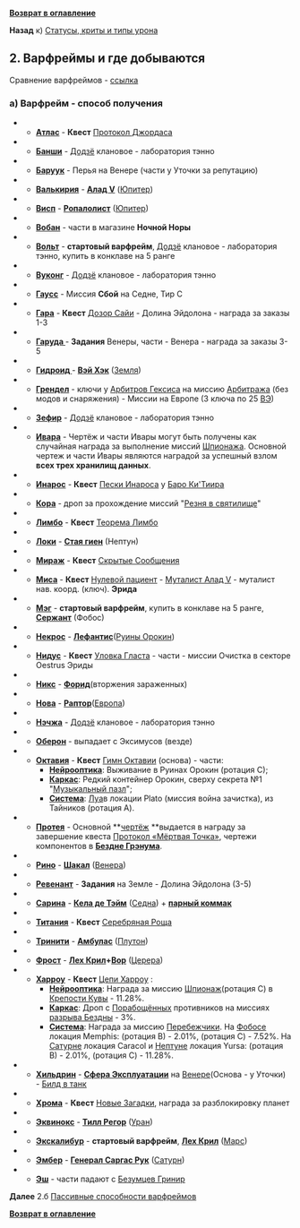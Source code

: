 **[Возврат в оглавление](index.md)**

**Назад** к) [Статусы,  криты и типы урона](01_j.md)


## **2. Варфреймы и где добываются**

Сравнение варфреймов - [ссылка](https://warframe.fandom.com/ru/wiki/%D0%A1%D1%80%D0%B0%D0%B2%D0%BD%D0%B5%D0%BD%D0%B8%D0%B5_%D0%B2%D0%B0%D1%80%D1%84%D1%80%D0%B5%D0%B9%D0%BC%D0%BE%D0%B2)

### а) Варфрейм 		- способ получения

*   - **[Атлас](https://warframe.fandom.com/ru/wiki/%D0%90%D1%82%D0%BB%D0%B0%D1%81)**		- **Квест** [Протокол Джордаса](https://warframe.fandom.com/ru/wiki/%D0%9F%D1%80%D0%BE%D1%82%D0%BE%D0%BA%D0%BE%D0%BB_%D0%94%D0%B6%D0%BE%D1%80%D0%B4%D0%B0%D1%81%D0%B0)
*   - **[Банши](https://warframe.fandom.com/ru/wiki/%D0%91%D0%B0%D0%BD%D1%88%D0%B8)**		- [Додзё](https://warframe.fandom.com/ru/wiki/%D0%94%D0%BE%D0%B4%D0%B7%D1%91) клановое - лаборатория тэнно
*   - **[Баруук](https://warframe.fandom.com/ru/wiki/%D0%91%D0%B0%D1%80%D1%83%D1%83%D0%BA)**		- Перья на Венере (части у Уточки за репутацию)
*   - **[Валькирия](https://warframe.fandom.com/ru/wiki/%D0%92%D0%B0%D0%BB%D1%8C%D0%BA%D0%B8%D1%80%D0%B8%D1%8F)**		- **[Алад V](https://warframe.fandom.com/ru/wiki/%D0%90%D0%BB%D0%B0%D0%B4_V)**  ([Юпитер](https://warframe.fandom.com/ru/wiki/%D0%AE%D0%BF%D0%B8%D1%82%D0%B5%D1%80))
*   - **[Висп](https://warframe.fandom.com/ru/wiki/%D0%92%D0%B8%D1%81%D0%BF)** 		- **[Ропалолист](https://warframe.fandom.com/ru/wiki/%D0%A0%D0%BE%D0%BF%D0%B0%D0%BB%D0%BE%D0%BB%D0%B8%D1%81%D1%82)** ([Юпитер](https://warframe.fandom.com/ru/wiki/%D0%AE%D0%BF%D0%B8%D1%82%D0%B5%D1%80))
*   - **[Вобан](https://warframe.fandom.com/ru/wiki/%D0%92%D0%BE%D0%B1%D0%B0%D0%BD)**		- части в магазине **Ночной Норы**
*   - **[Вольт](https://warframe.fandom.com/ru/wiki/%D0%92%D0%BE%D0%BB%D1%8C%D1%82)**		- **стартовый варфрейм**, [Додзё](https://warframe.fandom.com/ru/wiki/%D0%94%D0%BE%D0%B4%D0%B7%D1%91) клановое - лаборатория тэнно, купить в конклаве на 5 ранге
*   - **[Вуконг](https://warframe.fandom.com/ru/wiki/%D0%92%D1%83%D0%BA%D0%BE%D0%BD%D0%B3)**		- [Додзё](https://warframe.fandom.com/ru/wiki/%D0%94%D0%BE%D0%B4%D0%B7%D1%91) клановое - лаборатория тэнно
*   - **[Гаусс](https://warframe.fandom.com/ru/wiki/%D0%93%D0%B0%D1%83%D1%81%D1%81)**		- Миссия **Сбой** на Седне, Тир С
*   - **[Гара](https://warframe.fandom.com/ru/wiki/%D0%93%D0%B0%D1%80%D0%B0)**			- **Квест** [Дозор Сайи](https://warframe.fandom.com/ru/wiki/%D0%94%D0%BE%D0%B7%D0%BE%D1%80_%D0%A1%D0%B0%D0%B9%D0%B8) - Долина Эйдолона - награда за заказы 1-3
*   - **[Гаруда ](https://warframe.fandom.com/ru/wiki/%D0%93%D0%B0%D1%80%D1%83%D0%B4%D0%B0)**		- **Задания** Венеры, части - Венера - награда за заказы 3-5
*   - **[Гидроид ](https://warframe.fandom.com/ru/wiki/%D0%93%D0%B8%D0%B4%D1%80%D0%BE%D0%B8%D0%B4)**		- **[Вэй Хэк](https://warframe.fandom.com/ru/wiki/%D0%A1%D0%BE%D0%B2%D0%B5%D1%82%D0%BD%D0%B8%D0%BA_%D0%92%D1%8D%D0%B9_%D0%A5%D0%B5%D0%BA)** ([Земля](https://warframe.fandom.com/ru/wiki/%D0%97%D0%B5%D0%BC%D0%BB%D1%8F))
*   - **[Грендел](https://warframe.fandom.com/ru/wiki/%D0%93%D1%80%D0%B5%D0%BD%D0%B4%D0%B5%D0%BB%D1%8C)**		- ключи у [Арбитров Гексиса](https://warframe.fandom.com/ru/wiki/%D0%90%D1%80%D0%B1%D0%B8%D1%82%D1%80%D1%8B_%D0%93%D0%B5%D0%BA%D1%81%D0%B8%D1%81%D0%B0) на миссию [Арбитража](https://warframe.fandom.com/ru/wiki/%D0%90%D1%80%D0%B1%D0%B8%D1%82%D1%80%D0%B0%D0%B6) (без модов и снаряжения) - Миссии на Европе (3 ключа по 25 [ВЭ](https://warframe.fandom.com/ru/wiki/%D0%92%D0%B8%D1%82%D1%83%D1%81-%D0%AD%D1%81%D1%81%D0%B5%D0%BD%D1%86%D0%B8%D1%8F))
*   - **[Зефир](https://warframe.fandom.com/ru/wiki/%D0%97%D0%B5%D1%84%D0%B8%D1%80)**		- [Додзё](https://warframe.fandom.com/ru/wiki/%D0%94%D0%BE%D0%B4%D0%B7%D1%91) клановое - лаборатория тэнно
*   - **[Ивара](https://warframe.fandom.com/ru/wiki/%D0%98%D0%B2%D0%B0%D1%80%D0%B0)**		- Чертёж и части Ивары могут быть получены как случайная награда за выполнение миссий [Шпионажа](https://warframe.fandom.com/ru/wiki/%D0%A8%D0%BF%D0%B8%D0%BE%D0%BD%D0%B0%D0%B6). Основной чертеж и части Ивары являются наградой за успешный взлом **всех трех хранилищ данных**.
*   - **[Инарос](https://warframe.fandom.com/ru/wiki/%D0%98%D0%BD%D0%B0%D1%80%D0%BE%D1%81)**		- **Квест** [Пески Инароса](https://warframe.fandom.com/ru/wiki/%D0%9F%D0%B5%D1%81%D0%BA%D0%B8_%D0%98%D0%BD%D0%B0%D1%80%D0%BE%D1%81%D0%B0) у [Баро Ки'Тиира](https://warframe.fandom.com/ru/wiki/%D0%91%D0%B0%D1%80%D0%BE_%D0%9A%D0%B8'%D0%A2%D0%B8%D0%B8%D1%80)
*   - **[Кора](https://warframe.fandom.com/ru/wiki/%D0%9A%D0%BE%D1%80%D0%B0)**		- дроп за прохождение миссий "[Резня в святилище](https://warframe.fandom.com/ru/wiki/%D0%A0%D0%B5%D0%B7%D0%BD%D1%8F_%D0%B2_%D0%A1%D0%B2%D1%8F%D1%82%D0%B8%D0%BB%D0%B8%D1%89%D0%B5)"
*   - **[Лимбо](https://warframe.fandom.com/ru/wiki/%D0%9B%D0%B8%D0%BC%D0%B1%D0%BE)**		- **Квест** [Теорема Лимбо](https://warframe.fandom.com/ru/wiki/%D0%A2%D0%B5%D0%BE%D1%80%D0%B5%D0%BC%D0%B0_%D0%9B%D0%B8%D0%BC%D0%B1%D0%BE)
*   - **[Локи](https://warframe.fandom.com/ru/wiki/%D0%9B%D0%BE%D0%BA%D0%B8)**		- **[Стая гиен](https://warframe.fandom.com/ru/wiki/%D0%A1%D1%82%D0%B0%D1%8F_%D0%93%D0%B8%D0%B5%D0%BD)** (Нептун)
*   - **[Мираж](https://warframe.fandom.com/ru/wiki/%D0%9C%D0%B8%D1%80%D0%B0%D0%B6)**		- **Квест** [Скрытые Сообщения](https://warframe.fandom.com/ru/wiki/%D0%A1%D0%BA%D1%80%D1%8B%D1%82%D1%8B%D0%B5_%D1%81%D0%BE%D0%BE%D0%B1%D1%89%D0%B5%D0%BD%D0%B8%D1%8F)
*   - **[Миса](https://warframe.fandom.com/ru/wiki/%D0%9C%D0%B8%D1%81%D0%B0)**		- **Квест** [Нулевой пациент](https://warframe.fandom.com/ru/wiki/%D0%9D%D1%83%D0%BB%D0%B5%D0%B2%D0%BE%D0%B9_%D0%BF%D0%B0%D1%86%D0%B8%D0%B5%D0%BD%D1%82) - [Муталист Алад V](https://warframe.fandom.com/ru/wiki/%D0%9C%D1%83%D1%82%D0%B0%D0%BB%D0%B8%D1%81%D1%82_%D0%90%D0%BB%D0%B0%D0%B4_V) - муталист нав. коорд. (ключ). **Эрида**
*   - **[Мэг](https://warframe.fandom.com/ru/wiki/%D0%9C%D1%8D%D0%B3)**			- **стартовый варфрейм**, купить в конклаве на 5 ранге, **[Сержант](https://warframe.fandom.com/ru/wiki/%D0%A1%D0%B5%D1%80%D0%B6%D0%B0%D0%BD%D1%82)** (Фобос) 
*   - **[Некрос](https://warframe.fandom.com/ru/wiki/%D0%9D%D0%B5%D0%BA%D1%80%D0%BE%D1%81)**		- **[Лефантис](https://warframe.fandom.com/ru/wiki/%D0%9B%D0%B5%D1%84%D0%B0%D0%BD%D1%82%D0%B8%D1%81)**([Руины Орокин](https://warframe.fandom.com/ru/wiki/%D0%A0%D1%83%D0%B8%D0%BD%D1%8B_%D0%9E%D1%80%D0%BE%D0%BA%D0%B8%D0%BD))
*   - **[Нидус](https://warframe.fandom.com/ru/wiki/%D0%9D%D0%B8%D0%B4%D1%83%D1%81)**		- **Квест** [Уловка Гласта](https://warframe.fandom.com/ru/wiki/%D0%93%D0%B0%D0%BC%D0%B1%D0%B8%D1%82_%D0%93%D0%BB%D0%B0%D1%81%D1%82%D0%B0) - части -  миссии Очистка в секторе Oestrus Эриды
*   - **[Никс](https://warframe.fandom.com/ru/wiki/%D0%9D%D0%B8%D0%BA%D1%81)**			- **[Форид](https://warframe.fandom.com/ru/wiki/%D0%A4%D0%BE%D1%80%D0%B8%D0%B4)**(вторжения зараженных)
*   - **[Нова](https://warframe.fandom.com/ru/wiki/%D0%9D%D0%BE%D0%B2%D0%B0)**		- **[Раптор](https://warframe.fandom.com/ru/wiki/%D0%A0%D0%B0%D0%BF%D1%82%D0%BE%D1%80)**([Европа](https://warframe.fandom.com/ru/wiki/%D0%95%D0%B2%D1%80%D0%BE%D0%BF%D0%B0)) 
*   - **[Нэчжа](https://warframe.fandom.com/ru/wiki/%D0%9D%D1%8D%D1%87%D0%B6%D0%B0)**		- [Додзё](https://warframe.fandom.com/ru/wiki/%D0%94%D0%BE%D0%B4%D0%B7%D1%91) клановое - лаборатория тэнно
*   - **[Оберон](https://warframe.fandom.com/ru/wiki/%D0%9E%D0%B1%D0%B5%D1%80%D0%BE%D0%BD)**		- выпадает с Эксимусов (везде)
*   - **[Октавия](https://warframe.fandom.com/ru/wiki/%D0%9E%D0%BA%D1%82%D0%B0%D0%B2%D0%B8%D1%8F)**		- **Квест** [Гимн Октавии](https://warframe.fandom.com/ru/wiki/%D0%93%D0%B8%D0%BC%D0%BD_%D0%9E%D0%BA%D1%82%D0%B0%D0%B2%D0%B8%D0%B8) (основа) - части: 
		 - **[Нейрооптика](https://warframe.fandom.com/ru/wiki/%D0%9D%D0%B5%D0%B9%D1%80%D0%BE%D0%BE%D0%BF%D1%82%D0%B8%D0%BA%D0%B0)**: Выживание в Руинах Орокин (ротация С); 
		 - **[Каркас](https://warframe.fandom.com/ru/wiki/%D0%9A%D0%B0%D1%80%D0%BA%D0%B0%D1%81)**: Редкий контейнер Орокин, сверху секрета №1 "[Музыкальный пазл](https://warframe.fandom.com/ru/wiki/%D0%9B%D1%83%D0%BD%D0%B0_%D0%9E%D1%80%D0%BE%D0%BA%D0%B8%D0%BD/%D0%A1%D0%B5%D0%BA%D1%80%D0%B5%D1%82%D0%BD%D1%8B%D0%B5_%D0%BC%D0%B5%D1%81%D1%82%D0%B0)";
		 - **[Система](https://warframe.fandom.com/ru/wiki/%D0%A1%D0%B8%D1%81%D1%82%D0%B5%D0%BC%D0%B0)**: [Луа](https://warframe.fandom.com/ru/wiki/%D0%9B%D1%83%D0%BD%D0%B0_%D0%9E%D1%80%D0%BE%D0%BA%D0%B8%D0%BD)в локации Plato (миссия война зачистка), из Тайников (ротация A).
*   - **[Протея](https://warframe.fandom.com/ru/wiki/%D0%9F%D1%80%D0%BE%D1%82%D0%B5%D1%8F)**		- Основной **[чертёж](https://warframe.fandom.com/ru/wiki/%D0%A7%D0%B5%D1%80%D1%82%D0%B5%D0%B6%D0%B8) **выдается в награду за завершение квеста [Протокол «Мёртвая Точка»](https://warframe.fandom.com/ru/wiki/%D0%9F%D1%80%D0%BE%D1%82%D0%BE%D0%BA%D0%BE%D0%BB_%C2%AB%D0%9C%D1%91%D1%80%D1%82%D0%B2%D0%B0%D1%8F_%D0%A2%D0%BE%D1%87%D0%BA%D0%B0%C2%BB), чертежи компонентов в **[Бездне Грэнума](https://warframe.fandom.com/ru/wiki/%D0%91%D0%B5%D0%B7%D0%B4%D0%BD%D0%B0_%D0%93%D1%80%D1%8D%D0%BD%D1%83%D0%BC%D0%B0)**.
*   - **[Рино](https://warframe.fandom.com/ru/wiki/%D0%A0%D0%B8%D0%BD%D0%BE)**		- **[Шакал](https://warframe.fandom.com/ru/wiki/%D0%A8%D0%B0%D0%BA%D0%B0%D0%BB)** ([Венера](https://warframe.fandom.com/ru/wiki/%D0%92%D0%B5%D0%BD%D0%B5%D1%80%D0%B0)) 
*   - **[Ревенант](https://warframe.fandom.com/ru/wiki/%D0%A0%D0%B5%D0%B2%D0%B5%D0%BD%D0%B0%D0%BD%D1%82)**		- **Задания** на Земле - Долина Эйдолона (3-5)
*   - **[Сарина](https://warframe.fandom.com/ru/wiki/%D0%A1%D0%B0%D1%80%D0%B8%D0%BD%D0%B0)**		- **[Кела де Тэйм](https://warframe.fandom.com/ru/wiki/%D0%9A%D0%B5%D0%BB%D0%B0_%D0%94%D0%B5_%D0%A2%D1%8D%D0%B9%D0%BC)** ([Седна](https://warframe.fandom.com/ru/wiki/%D0%A1%D0%B5%D0%B4%D0%BD%D0%B0)) + **[парный коммак](https://warframe.fandom.com/ru/wiki/%D0%9F%D0%B0%D1%80%D0%BD%D1%8B%D0%B9_%D0%9A%D0%BE%D0%BC%D0%BC%D0%B0%D0%BA)**
*   - **[Титания](https://warframe.fandom.com/ru/wiki/%D0%A2%D0%B8%D1%82%D0%B0%D0%BD%D0%B8%D1%8F)**		- **Квест** [Серебряная Роща](https://warframe.fandom.com/ru/wiki/%D0%A1%D0%B5%D1%80%D0%B5%D0%B1%D1%80%D1%8F%D0%BD%D0%B0%D1%8F_%D0%A0%D0%BE%D1%89%D0%B0)
*   - **[Тринити](https://warframe.fandom.com/ru/wiki/%D0%A2%D1%80%D0%B8%D0%BD%D0%B8%D1%82%D0%B8)**		- **[Амбулас](https://warframe.fandom.com/ru/wiki/%D0%90%D0%BC%D0%B1%D1%83%D0%BB%D0%B0%D1%81)** ([Плутон](https://warframe.fandom.com/ru/wiki/%D0%9F%D0%BB%D1%83%D1%82%D0%BE%D0%BD))
*   - **[Фрост](https://warframe.fandom.com/ru/wiki/%D0%A4%D1%80%D0%BE%D1%81%D1%82)**		- **[Лех Крил](https://warframe.fandom.com/ru/wiki/%D0%9B%D0%B5%D0%B9%D1%82%D0%B5%D0%BD%D0%B0%D0%BD%D1%82_%D0%9B%D0%B5%D1%85_%D0%9A%D1%80%D0%B8%D0%BB)+[Вор](https://warframe.fandom.com/ru/wiki/%D0%9A%D0%B0%D0%BF%D0%B8%D1%82%D0%B0%D0%BD_%D0%92%D0%BE%D1%80)** ([Церера](https://warframe.fandom.com/ru/wiki/%D0%A6%D0%B5%D1%80%D0%B5%D1%80%D0%B0))
*   - **[Харроу](https://warframe.fandom.com/ru/wiki/%D0%A5%D0%B0%D1%80%D1%80%D0%BE%D1%83)**		- **Квест** [Цепи Харроу](https://warframe.fandom.com/ru/wiki/%D0%A6%D0%B5%D0%BF%D0%B8_%D0%A5%D0%B0%D1%80%D1%80%D0%BE%D1%83)  :
		- **[Нейрооптика](https://warframe.fandom.com/ru/wiki/%D0%9D%D0%B5%D0%B9%D1%80%D0%BE%D0%BE%D0%BF%D1%82%D0%B8%D0%BA%D0%B0)**: Награда за миссию [Шпионаж](https://warframe.fandom.com/ru/wiki/%D0%A8%D0%BF%D0%B8%D0%BE%D0%BD%D0%B0%D0%B6)(ротация С) в [Крепости Кувы](https://warframe.fandom.com/ru/wiki/%D0%9A%D1%80%D0%B5%D0%BF%D0%BE%D1%81%D1%82%D1%8C_%D0%9A%D1%83%D0%B2%D1%8B) - 11.28%.
		- **[Каркас](https://warframe.fandom.com/ru/wiki/%D0%9A%D0%B0%D1%80%D0%BA%D0%B0%D1%81)**: Дроп с [Порабощённых](https://warframe.fandom.com/ru/wiki/%D0%9F%D0%BE%D1%80%D0%B0%D0%B1%D0%BE%D1%89%D1%91%D0%BD%D0%BD%D1%8B%D0%B5) противников на миссиях [разрыва Бездны](https://warframe.fandom.com/ru/wiki/%D0%A0%D0%B0%D0%B7%D1%80%D1%8B%D0%B2_%D0%B1%D0%B5%D0%B7%D0%B4%D0%BD%D1%8B) - 3%.
		- **[Система](https://warframe.fandom.com/ru/wiki/%D0%A1%D0%B8%D1%81%D1%82%D0%B5%D0%BC%D0%B0)**: Награда за миссию [Перебежчики](https://warframe.fandom.com/ru/wiki/%D0%9F%D0%B5%D1%80%D0%B5%D0%B1%D0%B5%D0%B6%D1%87%D0%B8%D0%BA%D0%B8).
				На [Фобосе](https://warframe.fandom.com/ru/wiki/%D0%A4%D0%BE%D0%B1%D0%BE%D1%81) локация Memphis: (ротация B) - 2.01%, (ротация С) - 7.52%.
 				На [Сатурне](https://warframe.fandom.com/ru/wiki/%D0%A1%D0%B0%D1%82%D1%83%D1%80%D0%BD) локация Caracol и [Нептуне](https://warframe.fandom.com/ru/wiki/%D0%9D%D0%B5%D0%BF%D1%82%D1%83%D0%BD) локация Yursa: (ротация B) - 2.01%, (ротация С) - 11.28%.
*   - **[Хильдрин](https://warframe.fandom.com/ru/wiki/%D0%A5%D0%B8%D0%BB%D1%8C%D0%B4%D1%80%D0%B8%D0%BD)**		- **<span style="text-decoration:underline;">Сфера Эксплуатации</span>**  на [Венере](https://warframe.fandom.com/ru/wiki/%D0%92%D0%B5%D0%BD%D0%B5%D1%80%D0%B0)(Основа - у Уточки) - [Билд в танк](https://warframe.fandom.com/ru/wiki/%D0%91%D0%BB%D0%BE%D0%B3_%D1%83%D1%87%D0%B0%D1%81%D1%82%D0%BD%D0%B8%D0%BA%D0%B0:Fatal890/%D0%A5%D0%B8%D0%BB%D1%8C%D0%B4%D1%80%D0%B8%D0%BD._%D0%90%D0%B1%D1%81%D0%BE%D0%BB%D1%8E%D1%82%D0%BD%D0%B0%D1%8F_%D0%BD%D0%B5%D1%83%D1%8F%D0%B7%D0%B2%D0%B8%D0%BC%D0%BE%D1%81%D1%82%D1%8C_%D0%B8%D0%BB%D0%B8_%D0%B8%D0%BD%D0%B0%D1%80%D0%BE%D1%81_%D0%BF%D0%B5%D1%80%D0%B5%D1%82%D0%B0%D0%BD%D0%BA%D0%BE%D0%B2%D0%B0%D0%BD.)
*   - **[Хрома](https://warframe.fandom.com/ru/wiki/%D0%A5%D1%80%D0%BE%D0%BC%D0%B0)**		- **Квест** [Новые Загадки](https://warframe.fandom.com/ru/wiki/%D0%9D%D0%BE%D0%B2%D1%8B%D0%B5_%D0%B7%D0%B0%D0%B3%D0%B0%D0%B4%D0%BA%D0%B8), награда за разблокировку планет
*   - **[Эквинокс](https://warframe.fandom.com/ru/wiki/%D0%AD%D0%BA%D0%B2%D0%B8%D0%BD%D0%BE%D0%BA%D1%81)**		- **<span style="text-decoration:underline;">Тилл Регор</span>** ([Уран](https://warframe.fandom.com/ru/wiki/%D0%A3%D1%80%D0%B0%D0%BD))
*   - **[Экскалибур](https://warframe.fandom.com/ru/wiki/%D0%AD%D0%BA%D1%81%D0%BA%D0%B0%D0%BB%D0%B8%D0%B1%D1%83%D1%80)**	- **стартовый варфрейм**, **<span style="text-decoration:underline;">Лех Крил</span>** ([Марс](https://warframe.fandom.com/ru/wiki/%D0%9C%D0%B0%D1%80%D1%81)) 
*   - **[Эмбер](https://warframe.fandom.com/ru/wiki/%D0%AD%D0%BC%D0%B1%D0%B5%D1%80)**		- **<span style="text-decoration:underline;">Генерал Саргас Рук</span>** ([Сатурн](https://warframe.fandom.com/ru/wiki/%D0%A1%D0%B0%D1%82%D1%83%D1%80%D0%BD)) 
*   - **[Эш](https://warframe.fandom.com/ru/wiki/%D0%AD%D1%88)**			- части падают с  [Безумцев Гринир](https://warframe.fandom.com/ru/wiki/%D0%91%D0%B5%D0%B7%D1%83%D0%BC%D0%BD%D1%8B%D0%B9_%D0%93%D1%80%D0%B8%D0%BD%D0%B8%D1%80)

**Далее** 2.б [Пассивные способности варфреймов](02_b.md)

**[Возврат в оглавление](index.md)**

